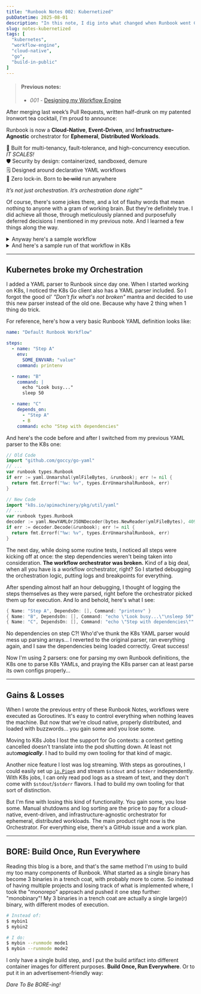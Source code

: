 ```yaml
---
title: "Runbook Notes 002: Kubernetized"
pubDatetime: 2025-08-01
description: "In this note, I dig into what changed when Runbook went Cloud-Native™: YAML parsers betrayed me, Go contexts stopped working, logs got messy, and yet... orchestration got real. Also, I'm pattenting the BORE acronym, and I still don’t have a database."
slug: notes-kubernetized
tags: [
  "kubernetes",
  "workflow-engine",
  "cloud-native",
  "go",
  "build-in-public"
]
---
```


> #### Previous notes:
> - _001_ - [Designing my Workflow Engine](/posts/notes-designing-workflow-engine)

After merging last week’s Pull Requests, written half-drunk on my patented Ironwort tea cocktail, I'm proud to announce:

Runbook is now a **Cloud-Native**, **Event-Driven**, and **Infrastructure-Agnostic** orchestrator for **Ephemeral**, **Distributed Workloads**.

🧠 Built for multi-tenancy, fault-tolerance, and high-concurrency execution. _IT SCALES!_ </br>
🛡️ Security by design: containerized, sandboxed, demure </br>
🗒️ Designed around declarative YAML workflows </br>
🚀 Zero lock-in. Born to ~~be wild~~ run anywhere

_It’s not just orchestration. It’s orchestration done right™️_

Of course, there's some jokes there, and a lot of flashy words that mean nothing to anyone with a gram of working brain. But they're definitely true. I did achieve all those, through meticulously planned and purposefully deferred decisions I mentioned in my previous note. And I learned a few things along the way.


<details>
<summary>Anyway here's a sample workflow</summary>

```
          ╭───╮
╭───╮     │ C │
│ A │ ╭───┼● ●┼╮
│  ●┼─╯   ╰───╯│  ╭───╮
│  ●┼─────╮    │  │ D │
╰───╯     │    ╰──┼● ●┼╮
╭───╮     ╰───────┼●  ││╭───╮
│ B │             ╰───╯││ E │
│  ●┼────────╮         ╰┼●  │
╰───╯        ╰──────────┼●  │
                        ╰───╯
```
</details>

<details>
<summary>And here's a sample run of that workflow in K8s</summary>

![](/assets/images/20250801/runbook.gif)

</details>



***

## Kubernetes broke my Orchestration

I added a YAML parser to Runbook since day one. When I started working on K8s, I noticed the K8s Go client also has a YAML parser included. So I forgot the good ol' _"Don't fix what's not broken"_ mantra and decided to use this new parser instead of the old one. Because why have 2 thing when 1 thing do trick.

For reference, here's how a very basic Runbook YAML definition looks like:

```yml
name: "Default Runbook Workflow"

steps:
  - name: "Step A"
    env:
      SOME_ENVVAR: "value"
    command: printenv

  - name: "B"
    command: |
      echo "Look busy..."
      sleep 50

  - name: "C"
    depends_on:
      - "Step A"
      - B
    command: echo "Step with dependencies"
```

And here's the code before and after I switched from my previous YAML parser to the K8s one:

```go
// Old Code
import "github.com/goccy/go-yaml"
// ...
var runbook types.Runbook
if err := yaml.Unmarshal(ymlFileBytes, &runbook); err != nil {
  return fmt.Errorf("%w: %v", types.ErrUnmarshalRunbook, err)
}

// New Code
import "k8s.io/apimachinery/pkg/util/yaml"
// ...
var runbook types.Runbook
decoder := yaml.NewYAMLOrJSONDecoder(bytes.NewReader(ymlFileBytes), 4096)
if err := decoder.Decode(&runbook); err != nil {
  return fmt.Errorf("%w: %v", types.ErrUnmarshalRunbook, err)
}
```

The next day, while doing some routine tests, I noticed all steps were kicking off at once: the step dependencies weren't being taken into consideration. **The workflow orchestrator was broken.** Kind of a big deal, when all you have is a workflow orchestrator, right? So I started debugging the orchestration logic, putting logs and breakpoints for everything.

After spending almost half an hour debugging, I thought of logging the steps themselves as they were parsed, right before the orchestrator picked them up for execution. And lo and behold, here's what I see:

``` go
{ Name: "Step A", DependsOn: [], Command: "printenv" }
{ Name: "B", DependsOn: [], Command: "echo \"Look busy...\"\nsleep 50" }
{ Name: "C", DependsOn: [], Command: "echo \"Step with dependencies\"" }
```

No dependencies on step C?! Who'd've thunk the K8s YAML parser would mess up parsing arrays... I reverted to the original parser, ran everything again, and I saw the dependencies being loaded correctly. Great success!

Now I'm using 2 parsers: one for parsing my own Runbook definitions, the K8s one to parse K8s YAMLs, and praying the K8s parser can at least parse its own configs properly...

***

## Gains & Losses

When I wrote the previous entry of these Runbook Notes, workflows were executed as Goroutines. It's easy to control everything when nothing leaves the machine. But now that we're cloud native, properly distributed, and loaded with buzzwords... you gain some and you lose some.

Moving to K8s Jobs I lost the support for Go contexts: a context getting cancelled doesn't translate into the pod shutting down. At least not auto<strong><em>magically</em></strong>. I had to build my own tooling for that kind of magic. 

Another nice feature I lost was log streaming. With steps as goroutines, I could easily set up [`io.Pipe`](https://pkg.go.dev/io#Pipe)s and stream `$stdout` and `$stderr` independently. With K8s jobs, I can only read pod logs as a stream of text, and they don't come with `$stdout`/`$stderr` flavors. I had to build my own tooling for that sort of distinction.

But I'm fine with losing this kind of functionality. You gain some, you lose some. Manual shutdowns and log sorting are the price to pay for a cloud-native, event-driven, and infrastructure-agnostic orchestrator for ephemeral, distributed workloads. The main product right now is the Orchestrator. For everything else, there's a GitHub issue and a work plan.

***

## BORE: Build Once, Run Everywhere

Reading this blog is a bore, and that's the same method I'm using to build my too many components of Runbook. What started as a single binary has become 3 binaries in a trench coat, with probably more to come. So instead of having multiple projects and losing track of what is implemented where, I took the "monorepo" approach and pushed it one step further: "monobinary"! My 3 binaries in a trench coat are actually a single large(r) binary, with different modes of execution.

```bash
# Instead of:
$ mybin1
$ mybin2

# I do:
$ mybin --runmode mode1
$ mybin --runmode mode2
```

I only have a single build step, and I put the build artifact into different container images for different purposes. **Build Once, Run Everywhere**. Or to put it in an advertisement-friendly way:

_Dare To Be BORE-ing!_
